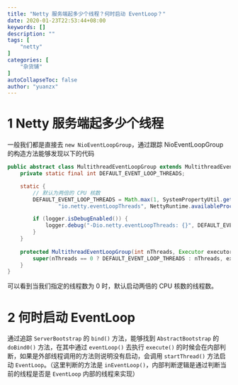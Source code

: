 ```yaml
---
title: "Netty 服务端起多少个线程？何时启动 EventLoop？"
date: 2020-01-23T22:53:44+08:00
keywords: []
description: ""
tags: [
    "netty"
]
categories: [
    "杂货铺"
]
autoCollapseToc: false
author: "yuanzx"
---
```


# 1 Netty 服务端起多少个线程

一般我们都是直接去 `new NioEventLoopGroup`，通过跟踪 NioEventLoopGroup 的构造方法能够发现以下的代码

```java
public abstract class MultithreadEventLoopGroup extends MultithreadEventExecutorGroup implements EventLoopGroup {
    private static final int DEFAULT_EVENT_LOOP_THREADS;

    static {
        // 默认为两倍的 CPU 核数
        DEFAULT_EVENT_LOOP_THREADS = Math.max(1, SystemPropertyUtil.getInt(
                "io.netty.eventLoopThreads", NettyRuntime.availableProcessors() * 2));

        if (logger.isDebugEnabled()) {
            logger.debug("-Dio.netty.eventLoopThreads: {}", DEFAULT_EVENT_LOOP_THREADS);
        }
    }
    
    protected MultithreadEventLoopGroup(int nThreads, Executor executor, Object... args) {
        super(nThreads == 0 ? DEFAULT_EVENT_LOOP_THREADS : nThreads, executor, args);
    }
}
```

可以看到当我们指定的线程数为 0 时，默认启动两倍的 CPU 核数的线程数。

# 2 何时启动 EventLoop

通过追踪 `ServerBootstrap` 的 `bind()` 方法，能够找到 `AbstractBootstrap` 的 `doBind0()` 方法，在其中通过 `eventLoop()` 去执行 `execute()` 的时候会在内部判断，如果是外部线程调用的方法则说明没有启动，会调用 `startThread()` 方法启动 `EventLoop`。（这里判断的方法是 `inEventLoop()`，内部判断逻辑是通过判断当前的线程是否是 `EventLoop` 内部的线程来实现）
